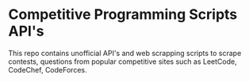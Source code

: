 # Competitive Programming Scripts API's
This repo contains unofficial API's and web scrapping scripts to scrape contests, questions from popular competitive sites such as LeetCode, CodeChef, CodeForces.